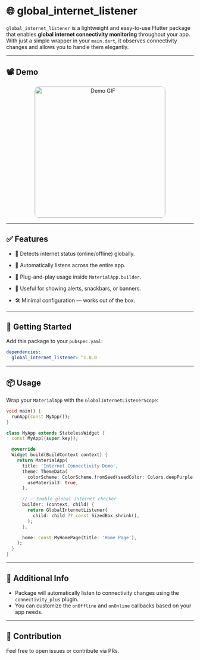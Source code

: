 # 🌐 global_internet_listener

`global_internet_listener` is a lightweight and easy-to-use Flutter package that enables **global internet connectivity monitoring** throughout your app.  
With just a simple wrapper in your `main.dart`, it observes connectivity changes and allows you to handle them elegantly.

---
## 📽️ Demo

<div align="center">
  <img src="https://github.com/user-attachments/assets/71739cd2-784b-42f4-aad9-c8512adc4ea1" 
       alt="Demo GIF" 
       width="350" 
       style="border-radius: 12px; border: 1px solid #ccc;" />
</div>

---

## ✅ Features

- 🔌 Detects internet status (online/offline) globally.
- 🚀 Automatically listens across the entire app.
- 🧩 Plug-and-play usage inside `MaterialApp.builder`.
- 🎯 Useful for showing alerts, snackbars, or banners.

- 🛠️ Minimal configuration — works out of the box.

---

## 🚀 Getting Started

Add this package to your `pubspec.yaml`:

```yaml
dependencies:
  global_internet_listener: ^1.0.0
```

---

## 📦 Usage

Wrap your `MaterialApp` with the `GlobalInternetListenerScope`:

```dart
void main() {
  runApp(const MyApp());
}

class MyApp extends StatelessWidget {
  const MyApp({super.key});

  @override
  Widget build(BuildContext context) {
    return MaterialApp(
      title: 'Internet Connectivity Demo',
      theme: ThemeData(
        colorScheme: ColorScheme.fromSeed(seedColor: Colors.deepPurple),
        useMaterial3: true,
      ),

      // ✅ Enable global internet checker
      builder: (context, child) {
        return GlobalInternetListener(
          child: child ?? const SizedBox.shrink(),
        );
      },

      home: const MyHomePage(title: 'Home Page'),
    );
  }
}

```

---

## 📌 Additional Info

- Package will automatically listen to connectivity changes using the `connectivity_plus` plugin.
- You can customize the `onOffline` and `onOnline` callbacks based on your app needs.

---

## 🙌 Contribution

Feel free to open issues or contribute via PRs.


